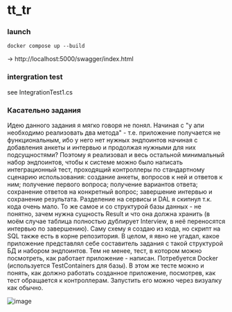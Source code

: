 # tt_tr
### launch
```
docker compose up --build
```
-> http://localhost:5000/swagger/index.html
### intergration test
see IntegrationTest1.cs
### Касательно задания
Идею данного задания я мягко говоря не понял. Начиная с "у апи необходимо реализовать два метода" - т.е. приложение получается не функциональным, ибо у него нет нужных эндпоинтов начиная с добавления анкеты и интервью и продолжая нужными для них подсущностями? Поэтому я реализовал и весь остальной минимальный набор эндпоинтов, чтобы к системе можно было написать интеграционный тест, проходящий контроллеры по стандартному сценарию использования: создание анкеты, вопросов к ней и ответов к ним; получение первого вопроса; получение вариантов ответа; сохранение ответов на конкретный вопрос; завершение интервью и сохранение результата. Разделение на сервисы и DAL я скипнул т.к. кода очень мало. То же самое и со структурой базы данных - не понятно, зачем нужна сущность Result и что она должна хранить (в моём случае таблица полностью дублирует Interview, в неё переносятся интервью по завершению). Саму схему я создаю из кода, но скрипт на SQL также есть в корне репозитория. В целом, я явно не угадал, какое приложение представлял себе составитель задания с такой структурой БД и набором эндпоинтов. Тем не менее, тест, в котором можно посмотреть, как работает приложение - написан. Потребуется Docker (используется TestContainers для базы). В этом же тесте можно и понять, как должно работать созданное приложение, посмотрев, как тест обращается к контроллерам. Запустить его можно через визуалку как обычно.

![image](https://github.com/user-attachments/assets/17f0f252-6308-49c7-9942-1a23ba9c246c)
